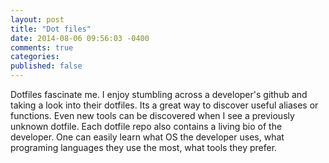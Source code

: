 ```yaml
---
layout: post
title: "Dot files"
date: 2014-08-06 09:56:03 -0400
comments: true
categories: 
published: false
---
```


Dotfiles fascinate me. I enjoy stumbling across a developer's github and taking
a look into their dotfiles. Its a great way to discover useful aliases or
functions. Even new tools can be discovered when I see a previously unknown
dotfile. Each dotfile repo also contains a living bio of the developer. One can
easily learn what OS the developer uses, what programing languages they use the
most, what tools they prefer.
